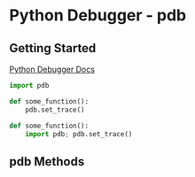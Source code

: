# Python Debugger - pdb

## Getting Started

[Python Debugger Docs](https://docs.python.org/3/library/pdb.html)

```python
import pdb

def some_function():
    pdb.set_trace()
```

```python
def some_function():
    import pdb; pdb.set_trace()
```

## pdb Methods

